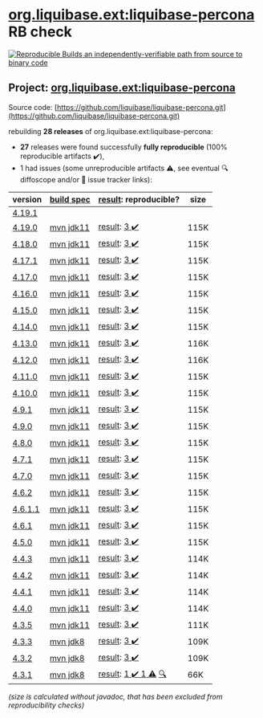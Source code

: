 [org.liquibase.ext:liquibase-percona](https://central.sonatype.com/artifact/org.liquibase.ext/liquibase-percona/4.19.0/versions) RB check
=======

[![Reproducible Builds](https://reproducible-builds.org/images/logos/rb.svg) an independently-verifiable path from source to binary code](https://reproducible-builds.org/)

## Project: [org.liquibase.ext:liquibase-percona](https://central.sonatype.com/artifact/org.liquibase.ext/liquibase-percona/4.19.0/versions)

Source code: [https://github.com/liquibase/liquibase-percona.git](https://github.com/liquibase/liquibase-percona.git)

rebuilding **28 releases** of org.liquibase.ext:liquibase-percona:
- **27** releases were found successfully **fully reproducible** (100% reproducible artifacts :heavy_check_mark:),
- 1 had issues (some unreproducible artifacts :warning:, see eventual :mag: diffoscope and/or :memo: issue tracker links):

| version | [build spec](/BUILDSPEC.md) | [result](https://reproducible-builds.org/docs/jvm/): reproducible? | size |
| -- | --------- | ------ | -- |
| [4.19.1](https://central.sonatype.com/artifact/org.liquibase.ext/liquibase-percona/4.19.1/pom) | | | |
| [4.19.0](https://central.sonatype.com/artifact/org.liquibase.ext/liquibase-percona/4.19.0/pom) | [mvn jdk11](liquibase-percona-4.19.0.buildspec) | [result](liquibase-percona-4.19.0.buildinfo): [3 :heavy_check_mark: ](liquibase-percona-4.19.0.buildcompare) | 115K |
| [4.18.0](https://central.sonatype.com/artifact/org.liquibase.ext/liquibase-percona/4.18.0/pom) | [mvn jdk11](liquibase-percona-4.18.0.buildspec) | [result](liquibase-percona-4.18.0.buildinfo): [3 :heavy_check_mark: ](liquibase-percona-4.18.0.buildcompare) | 115K |
| [4.17.1](https://central.sonatype.com/artifact/org.liquibase.ext/liquibase-percona/4.17.1/pom) | [mvn jdk11](liquibase-percona-4.17.1.buildspec) | [result](liquibase-percona-4.17.1.buildinfo): [3 :heavy_check_mark: ](liquibase-percona-4.17.1.buildcompare) | 115K |
| [4.17.0](https://central.sonatype.com/artifact/org.liquibase.ext/liquibase-percona/4.17.0/pom) | [mvn jdk11](liquibase-percona-4.17.0.buildspec) | [result](liquibase-percona-4.17.0.buildinfo): [3 :heavy_check_mark: ](liquibase-percona-4.17.0.buildcompare) | 115K |
| [4.16.0](https://central.sonatype.com/artifact/org.liquibase.ext/liquibase-percona/4.16.0/pom) | [mvn jdk11](liquibase-percona-4.16.0.buildspec) | [result](liquibase-percona-4.16.0.buildinfo): [3 :heavy_check_mark: ](liquibase-percona-4.16.0.buildcompare) | 115K |
| [4.15.0](https://central.sonatype.com/artifact/org.liquibase.ext/liquibase-percona/4.15.0/pom) | [mvn jdk11](liquibase-percona-4.15.0.buildspec) | [result](liquibase-percona-4.15.0.buildinfo): [3 :heavy_check_mark: ](liquibase-percona-4.15.0.buildcompare) | 115K |
| [4.14.0](https://central.sonatype.com/artifact/org.liquibase.ext/liquibase-percona/4.14.0/pom) | [mvn jdk11](liquibase-percona-4.14.0.buildspec) | [result](liquibase-percona-4.14.0.buildinfo): [3 :heavy_check_mark: ](liquibase-percona-4.14.0.buildcompare) | 115K |
| [4.13.0](https://central.sonatype.com/artifact/org.liquibase.ext/liquibase-percona/4.13.0/pom) | [mvn jdk11](liquibase-percona-4.13.0.buildspec) | [result](liquibase-percona-4.13.0.buildinfo): [3 :heavy_check_mark: ](liquibase-percona-4.13.0.buildcompare) | 116K |
| [4.12.0](https://central.sonatype.com/artifact/org.liquibase.ext/liquibase-percona/4.12.0/pom) | [mvn jdk11](liquibase-percona-4.12.0.buildspec) | [result](liquibase-percona-4.12.0.buildinfo): [3 :heavy_check_mark: ](liquibase-percona-4.12.0.buildcompare) | 116K |
| [4.11.0](https://central.sonatype.com/artifact/org.liquibase.ext/liquibase-percona/4.11.0/pom) | [mvn jdk11](liquibase-percona-4.11.0.buildspec) | [result](liquibase-percona-4.11.0.buildinfo): [3 :heavy_check_mark: ](liquibase-percona-4.11.0.buildcompare) | 115K |
| [4.10.0](https://central.sonatype.com/artifact/org.liquibase.ext/liquibase-percona/4.10.0/pom) | [mvn jdk11](liquibase-percona-4.10.0.buildspec) | [result](liquibase-percona-4.10.0.buildinfo): [3 :heavy_check_mark: ](liquibase-percona-4.10.0.buildcompare) | 115K |
| [4.9.1](https://central.sonatype.com/artifact/org.liquibase.ext/liquibase-percona/4.9.1/pom) | [mvn jdk11](liquibase-percona-4.9.1.buildspec) | [result](liquibase-percona-4.9.1.buildinfo): [3 :heavy_check_mark: ](liquibase-percona-4.9.1.buildcompare) | 115K |
| [4.9.0](https://central.sonatype.com/artifact/org.liquibase.ext/liquibase-percona/4.9.0/pom) | [mvn jdk11](liquibase-percona-4.9.0.buildspec) | [result](liquibase-percona-4.9.0.buildinfo): [3 :heavy_check_mark: ](liquibase-percona-4.9.0.buildcompare) | 115K |
| [4.8.0](https://central.sonatype.com/artifact/org.liquibase.ext/liquibase-percona/4.8.0/pom) | [mvn jdk11](liquibase-percona-4.8.0.buildspec) | [result](liquibase-percona-4.8.0.buildinfo): [3 :heavy_check_mark: ](liquibase-percona-4.8.0.buildcompare) | 115K |
| [4.7.1](https://central.sonatype.com/artifact/org.liquibase.ext/liquibase-percona/4.7.1/pom) | [mvn jdk11](liquibase-percona-4.7.1.buildspec) | [result](liquibase-percona-4.7.1.buildinfo): [3 :heavy_check_mark: ](liquibase-percona-4.7.1.buildcompare) | 115K |
| [4.7.0](https://central.sonatype.com/artifact/org.liquibase.ext/liquibase-percona/4.7.0/pom) | [mvn jdk11](liquibase-percona-4.7.0.buildspec) | [result](liquibase-percona-4.7.0.buildinfo): [3 :heavy_check_mark: ](liquibase-percona-4.7.0.buildcompare) | 115K |
| [4.6.2](https://central.sonatype.com/artifact/org.liquibase.ext/liquibase-percona/4.6.2/pom) | [mvn jdk11](liquibase-percona-4.6.2.buildspec) | [result](liquibase-percona-4.6.2.buildinfo): [3 :heavy_check_mark: ](liquibase-percona-4.6.2.buildcompare) | 115K |
| [4.6.1.1](https://central.sonatype.com/artifact/org.liquibase.ext/liquibase-percona/4.6.1.1/pom) | [mvn jdk11](liquibase-percona-4.6.1.1.buildspec) | [result](liquibase-percona-4.6.1.1.buildinfo): [3 :heavy_check_mark: ](liquibase-percona-4.6.1.1.buildcompare) | 115K |
| [4.6.1](https://central.sonatype.com/artifact/org.liquibase.ext/liquibase-percona/4.6.1/pom) | [mvn jdk11](liquibase-percona-4.6.1.buildspec) | [result](liquibase-percona-4.6.1.buildinfo): [3 :heavy_check_mark: ](liquibase-percona-4.6.1.buildcompare) | 115K |
| [4.5.0](https://central.sonatype.com/artifact/org.liquibase.ext/liquibase-percona/4.5.0/pom) | [mvn jdk11](liquibase-percona-4.5.0.buildspec) | [result](liquibase-percona-4.5.0.buildinfo): [3 :heavy_check_mark: ](liquibase-percona-4.5.0.buildcompare) | 115K |
| [4.4.3](https://central.sonatype.com/artifact/org.liquibase.ext/liquibase-percona/4.4.3/pom) | [mvn jdk11](liquibase-percona-4.4.3.buildspec) | [result](liquibase-percona-4.4.3.buildinfo): [3 :heavy_check_mark: ](liquibase-percona-4.4.3.buildcompare) | 114K |
| [4.4.2](https://central.sonatype.com/artifact/org.liquibase.ext/liquibase-percona/4.4.2/pom) | [mvn jdk11](liquibase-percona-4.4.2.buildspec) | [result](liquibase-percona-4.4.2.buildinfo): [3 :heavy_check_mark: ](liquibase-percona-4.4.2.buildcompare) | 114K |
| [4.4.1](https://central.sonatype.com/artifact/org.liquibase.ext/liquibase-percona/4.4.1/pom) | [mvn jdk11](liquibase-percona-4.4.1.buildspec) | [result](liquibase-percona-4.4.1.buildinfo): [3 :heavy_check_mark: ](liquibase-percona-4.4.1.buildcompare) | 114K |
| [4.4.0](https://central.sonatype.com/artifact/org.liquibase.ext/liquibase-percona/4.4.0/pom) | [mvn jdk11](liquibase-percona-4.4.0.buildspec) | [result](liquibase-percona-4.4.0.buildinfo): [3 :heavy_check_mark: ](liquibase-percona-4.4.0.buildcompare) | 114K |
| [4.3.5](https://central.sonatype.com/artifact/org.liquibase.ext/liquibase-percona/4.3.5/pom) | [mvn jdk11](liquibase-percona-4.3.5.buildspec) | [result](liquibase-percona-4.3.5.buildinfo): [3 :heavy_check_mark: ](liquibase-percona-4.3.5.buildcompare) | 111K |
| [4.3.3](https://central.sonatype.com/artifact/org.liquibase.ext/liquibase-percona/4.3.3/pom) | [mvn jdk8](liquibase-percona-4.3.3.buildspec) | [result](liquibase-percona-4.3.3.buildinfo): [3 :heavy_check_mark: ](liquibase-percona-4.3.3.buildcompare) | 109K |
| [4.3.2](https://central.sonatype.com/artifact/org.liquibase.ext/liquibase-percona/4.3.2/pom) | [mvn jdk8](liquibase-percona-4.3.2.buildspec) | [result](liquibase-percona-4.3.2.buildinfo): [3 :heavy_check_mark: ](liquibase-percona-4.3.2.buildcompare) | 109K |
| [4.3.1](https://central.sonatype.com/artifact/org.liquibase.ext/liquibase-percona/4.3.1/pom) | [mvn jdk8](liquibase-percona-4.3.1.buildspec) | [result](liquibase-percona-4.3.1.buildinfo): [1 :heavy_check_mark:  1 :warning:](liquibase-percona-4.3.1.buildcompare) [:mag:](https://github.com/jvm-repo-rebuild/reproducible-central/blob/master/content/org/liquibase/ext/liquibase-percona/liquibase-percona-4.3.1.diffoscope) | 66K |

<i>(size is calculated without javadoc, that has been excluded from reproducibility checks)</i>
